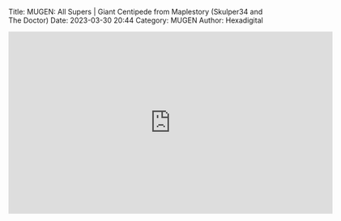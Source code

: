 Title: MUGEN: All Supers | Giant Centipede from Maplestory (Skulper34 and The Doctor)
Date: 2023-03-30 20:44
Category: MUGEN
Author: Hexadigital

<center><iframe src="https://www.youtube.com/embed/dnOesG-fSbc?feature=oembed" allow="accelerometer; autoplay; encrypted-media; gyroscope; picture-in-picture" width="640" height="360" frameborder="0"></iframe>

